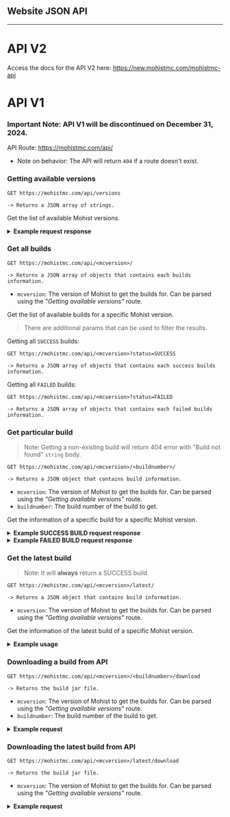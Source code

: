 ## Website JSON API

---
# API V2

Access the docs for the API V2 here: https://new.mohistmc.com/mohistmc-api

# API V1

### Important Note: API V1 will be discontinued on December 31, 2024.

API Route: https://mohistmc.com/api/ 

* Note on behavior: The API will return `404` if a route doesn't exist.

### Getting available versions

```
GET https://mohistmc.com/api/versions

-> Returns a JSON array of strings.
```

Get the list of available Mohist versions.

<details>
  <summary style="font-weight: bold">Example request response</summary>

```json
[
  "1.7.10",
  "1.12.2",
  "1.16.5",
  "1.18.2-testing"
]
```
</details>

### Get all builds

```
GET https://mohistmc.com/api/<mcversion>/

-> Returns a JSON array of objects that contains each builds information.
```

* `mcversion`: The version of Mohist to get the builds for. Can be parsed using the _"Getting available versions"_ route.

Get the list of available builds for a specific Mohist version.

> There are additional params that can be used to filter the results.

Getting all `SUCCESS` builds:

```
GET https://mohistmc.com/api/<mcversion>?status=SUCCESS

-> Returns a JSON array of objects that contains each success builds information.
```

Getting all `FAILED` builds:

```
GET https://mohistmc.com/api/<mcversion>?status=FAILED

-> Returns a JSON array of objects that contains each failed builds information.
```

### Get particular build

> Note: Getting a non-existing build will return 404 error with "Build not found" `string` body.
```
GET https://mohistmc.com/api/<mcversion>/<buildnumber>/

-> Returns a JSON object that contains build information.
```

* `mcversion`: The version of Mohist to get the builds for. Can be parsed using the _"Getting available versions"_ route.
* `buildnumber`: The build number of the build to get. 

Get the information of a specific build for a specific Mohist version.

<details>
  <summary style="font-weight: bold">Example SUCCESS BUILD request response</summary>

```json
{
  "status": "SUCCESS",
  "number": 321,
  "version": "1.12.2",
  "name": "mohist-1.12.2-321-server.jar",
  "forge_version": "14.23.5.2860",
  "tinysha": "9b11c26d",
  "fullsha": "9b11c26db06dfeada98c589258abd5e9065177c0",
  "md5": "9b958889abb4d305df4dced5dffb0752",
  "url": "https://mohistmc.com/builds/1.12.2/mohist-1.12.2-321-server.jar",
  "mirror": "https://ci.codemc.io/job/MohistMC/job/Mohist-1.12.2/321/artifact/projects/mohist/build/libs/mohist-1.12.2-321-server.jar",
  "timeinmillis": 1650670613917,
  "date": "4/22/2022 11:36:53 PM",
  "decomposeddate": {
    "day": 22,
    "month": 3,
    "year": 2022,
    "hours": 23,
    "minutes": 36,
    "seconds": 53
  }
}
```
</details>

<details>
  <summary style="font-weight: bold">Example FAILED BUILD request response</summary>

```json
{
  "status": "FAILED",
  "number": 25
}
```
</details>

### Get the latest build

> Note: It will **always** return a SUCCESS build.

```
GET https://mohistmc.com/api/<mcversion>/latest/

-> Returns a JSON object that contains build information.
```

* `mcversion`: The version of Mohist to get the builds for. Can be parsed using the _"Getting available versions"_ route.

Get the information of the latest build of a specific Mohist version.

<details>
  <summary style="font-weight: bold">Example usage</summary>

```
GET https://mohistmc.com/api/1.12.2/latest
```

```json
{
  "status": "SUCCESS",
  "number": 321,
  "version": "1.12.2",
  "name": "mohist-1.12.2-321-server.jar",
  "forge_version": "14.23.5.2860",
  "tinysha": "9b11c26d",
  "fullsha": "9b11c26db06dfeada98c589258abd5e9065177c0",
  "md5": "9b958889abb4d305df4dced5dffb0752",
  "url": "https://mohistmc.com/builds/1.12.2/mohist-1.12.2-321-server.jar",
  "mirror": "https://ci.codemc.io/job/MohistMC/job/Mohist-1.12.2/321/artifact/projects/mohist/build/libs/mohist-1.12.2-321-server.jar",
  "timeinmillis": 1650670613917,
  "date": "4/22/2022 11:36:53 PM",
  "decomposeddate": {
    "day": 22,
    "month": 3,
    "year": 2022,
    "hours": 23,
    "minutes": 36,
    "seconds": 53
  }
}
```
</details>

### Downloading a build from API

```
GET https://mohistmc.com/api/<mcversion>/<buildnumber>/download

-> Returns the build jar file.
```

* `mcversion`: The version of Mohist to get the builds for. Can be parsed using the _"Getting available versions"_ route.
* `buildnumber`: The build number of the build to get.

<details>
  <summary style="font-weight: bold">Example request</summary>

```
GET https://mohistmc.com/api/1.12.2/300/download
```
</details>

### Downloading the latest build from API

```
GET https://mohistmc.com/api/<mcversion>/latest/download

-> Returns the build jar file.
```

* `mcversion`: The version of Mohist to get the builds for. Can be parsed using the _"Getting available versions"_ route.

<details>
  <summary style="font-weight: bold">Example request</summary>

```
GET https://mohistmc.com/api/1.12.2/latest/download
```
</details>
